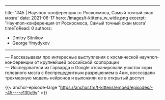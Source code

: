 
---
title: '#45 | Научпоп-конференция от Роскосмоса, Самый точный скан мозга'
date: 2021-06-17
hero: /images/t-kittens_w_wide.png
excerpt: 'Научпоп-конференция от Роскосмоса, Самый точный скан мозга'
timeToRead: 0
authors:
  - Dmitry Sitnikov
  - George Ymydykov
---

— Рассказываем про интересные выступления с космической научпоп-конференции от крупнейшей российской корпорации<br/>
— Исследователи из Гарварда и Google отсканировали участок коры головного мозга с беспрецедентным разрешением в 4нм, воссоздали трехмерную модель нейронов и выложили ее в открытый доступ

{{< anchor-episode-large "https://anchor.fm/t-kittens/embed/episodes/--45----e130c9v" >}}
